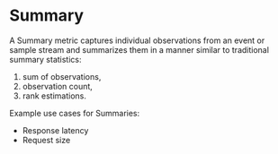 # Summary

A Summary metric captures individual observations from an event or sample stream and summarizes them in a manner similar to traditional summary statistics:

1. sum of observations,
2. observation count,
3. rank estimations.

Example use cases for Summaries:
- Response latency
- Request size
